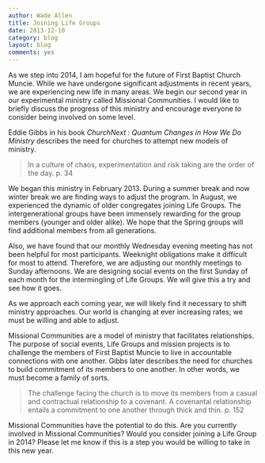 ```yaml
---
author: Wade Allen
title: Joining Life Groups
date: 2013-12-10
category: blog
layout: blog
comments: yes
---
```

 
As we step into 2014, I am hopeful for the future of First Baptist Church Muncie. While we have undergone significant adjustments in recent years, we are experiencing new life in many areas. We begin our second year in our experimental ministry called Missional Communities. I would like to briefly discuss the progress of this ministry and encourage everyone to consider being involved on some level.

Eddie Gibbs in his book *ChurchNext : Quantum Changes in How We Do Ministry* describes the need for churches to attempt new models of ministry.

>In a culture of chaos, experimentation and risk taking are the order of the day. p. 34

We began this ministry in February 2013. During a summer break and now winter break we are finding ways to adjust the program. In August, we experienced the dynamic of older congregates joining Life Groups. The intergenerational groups have been immensely rewarding for the group members (younger and older alike). We hope that the Spring groups will find additional members from all generations. 

Also, we have found that our monthly Wednesday evening meeting has not been helpful for most participants. Weeknight obligations make it difficult for most to attend. Therefore, we are adjusting our monthly meetings to Sunday afternoons. We are designing social events on the first Sunday of each month for the intermingling of Life Groups. We will give this a try and see how it goes.

As we approach each coming year, we will likely find it necessary to shift ministry approaches. Our world is changing at ever increasing rates; we must be willing and able to adjust. 

Missional Communities are a model of ministry that facilitates relationships. The purpose of social events, Life Groups and mission projects is to challenge the members of First Baptist Muncie to live in accountable connections with one another. Gibbs later describes the need for churches to build commitment of its members to one another. In other words, we must become a family of sorts.

>The challenge facing the church is to move its members from a casual and contractual relationship to a covenant.  A covenantal relationship entails a commitment to one another through thick and thin. p. 152

Missional Communities have the potential to do this. Are you currently involved in Missional Communities? Would you consider joining a Life Group in 2014? Please let me know if this is a step you would be willing to take in this new year.
